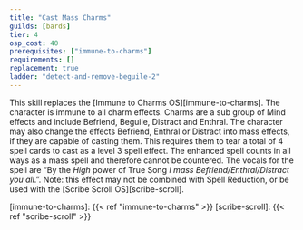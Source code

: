 ```yaml
---
title: "Cast Mass Charms"
guilds: [bards]
tier: 4
osp_cost: 40
prerequisites: ["immune-to-charms"]
requirements: []
replacement: true
ladder: "detect-and-remove-beguile-2"
---
```

This skill replaces the [Immune to Charms OS][immune-to-charms]. The character is immune to all charm effects. Charms are a sub group of Mind effects and include Befriend, Beguile, Distract and Enthral.
The character may also change the effects Befriend, Enthral or Distract into mass effects, if they are capable of casting them. This requires them to tear a total of 4 spell cards to cast as a level 3 spell effect. The enhanced spell counts in all ways as a mass spell and therefore cannot be countered. The vocals for the spell are “By the *High* power of True Song *I mass Befriend/Enthral/Distract you all*.”. Note: this effect may not be combined with Spell Reduction, or be used with the [Scribe Scroll OS][scribe-scroll].

[immune-to-charms]: {{< ref "immune-to-charms" >}}
[scribe-scroll]: {{< ref "scribe-scroll" >}}